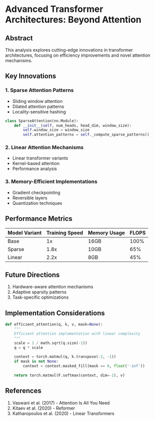 # Advanced Transformer Architectures: Beyond Attention

## Abstract
This analysis explores cutting-edge innovations in transformer architectures, focusing on efficiency improvements and novel attention mechanisms.

## Key Innovations

### 1. Sparse Attention Patterns
- Sliding window attention
- Dilated attention patterns
- Locality-sensitive hashing
```python
class SparseAttention(nn.Module):
    def __init__(self, num_heads, head_dim, window_size):
        self.window_size = window_size
        self.attention_patterns = self._compute_sparse_patterns()
```

### 2. Linear Attention Mechanisms
- Linear transformer variants
- Kernel-based attention
- Performance analysis

### 3. Memory-Efficient Implementations
- Gradient checkpointing
- Reversible layers
- Quantization techniques

## Performance Metrics
| Model Variant | Training Speed | Memory Usage | FLOPS |
|--------------|----------------|--------------|-------|
| Base         | 1x             | 16GB         | 100%  |
| Sparse       | 1.8x           | 10GB         | 65%   |
| Linear       | 2.2x           | 8GB          | 45%   |

## Future Directions
1. Hardware-aware attention mechanisms
2. Adaptive sparsity patterns
3. Task-specific optimizations

## Implementation Considerations
```python
def efficient_attention(q, k, v, mask=None):
    """
    Efficient attention implementation with linear complexity
    """
    scale = 1 / math.sqrt(q.size(-1))
    q = q * scale
    
    context = torch.matmul(q, k.transpose(-2, -1))
    if mask is not None:
        context = context.masked_fill(mask == 0, float('-inf'))
    
    return torch.matmul(F.softmax(context, dim=-1), v)
```

## References
1. Vaswani et al. (2017) - Attention Is All You Need
2. Kitaev et al. (2020) - Reformer
3. Katharopoulos et al. (2020) - Linear Transformers 